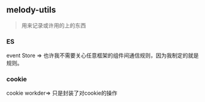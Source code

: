 ## melody-utils
 
> 用来记录或许用的上的东西


### ES 
event Store  =>  也许我不需要关心任意框架的组件间通信规则，因为我制定的就是规则。


### cookie 
cookie workder=> 只是封装了对cookie的操作
